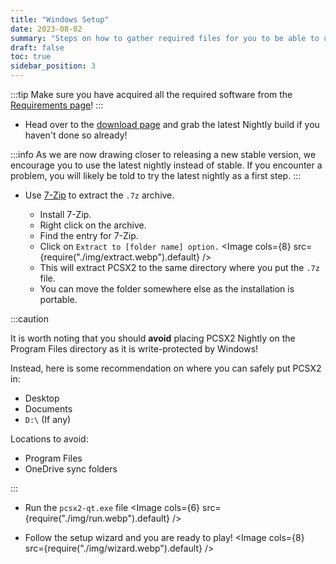 ```yaml
---
title: "Windows Setup"
date: 2023-08-02
summary: "Steps on how to gather required files for you to be able to use PCSX2"
draft: false
toc: true
sidebar_position: 3
---
```


:::tip
Make sure you have acquired all the required software from the [Requirements page](./requirements.md)!
:::

- Head over to the [download page](https://pcsx2.net/downloads) and grab the latest Nightly build if you haven't done so already!

:::info
As we are now drawing closer to releasing a new stable version, we encourage you to use the latest nightly instead of stable. If you encounter a problem, you will likely be told to try the latest nightly as a first step.
:::

- Use [7-Zip](https://www.7-zip.org/download.html) to extract the `.7z` archive.

  - Install 7-Zip.
  - Right click on the archive.
  - Find the entry for 7-Zip.
  - Click on `Extract to [folder name] option.`
    <Image cols={8} src={require("./img/extract.webp").default} />
  - This will extract PCSX2 to the same directory where you put the `.7z` file.
  - You can move the folder somewhere else as the installation is portable.

:::caution

It is worth noting that you should **avoid** placing PCSX2 Nightly on the Program Files directory as it is write-protected by Windows!

Instead, here is some recommendation on where you can safely put PCSX2 in:

- Desktop
- Documents
- `D:\` (If any)

Locations to avoid:

- Program Files
- OneDrive sync folders

:::

- Run the `pcsx2-qt.exe` file
  <Image cols={6} src={require("./img/run.webp").default} />

- Follow the setup wizard and you are ready to play!
  <Image cols={8} src={require("./img/wizard.webp").default} />
